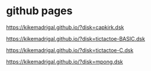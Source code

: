 
# github pages

https://kikemadrigal.github.io/?disk=capkirk.dsk

https://kikemadrigal.github.io/?disk=tictactoe-BASIC.dsk

https://kikemadrigal.github.io/?disk=tictactoe-C.dsk

https://kikemadrigal.github.io/?disk=mpong.dsk

